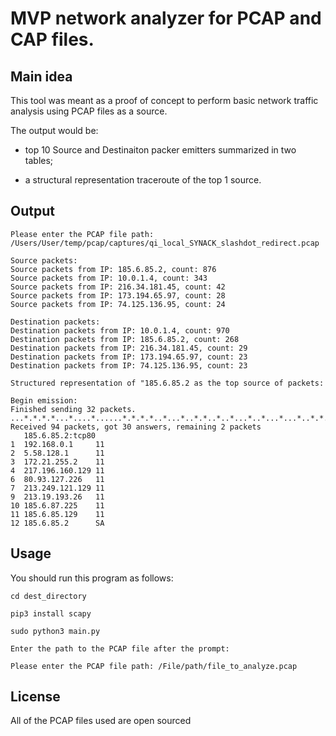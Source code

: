 # MVP network analyzer for PCAP and CAP files.

## Main idea

This tool was meant as a proof of concept to perform basic network traffic analysis using PCAP files as a source. 

The output would be:

- top 10 Source and Destinaiton packer emitters summarized in two tables;  

- a structural representation traceroute of the top 1 source.

## Output

```
Please enter the PCAP file path: /Users/User/temp/pcap/captures/qi_local_SYNACK_slashdot_redirect.pcap

Source packets: 
Source packets from IP: 185.6.85.2, count: 876
Source packets from IP: 10.0.1.4, count: 343
Source packets from IP: 216.34.181.45, count: 42
Source packets from IP: 173.194.65.97, count: 28
Source packets from IP: 74.125.136.95, count: 24

Destination packets: 
Destination packets from IP: 10.0.1.4, count: 970
Destination packets from IP: 185.6.85.2, count: 268
Destination packets from IP: 216.34.181.45, count: 29
Destination packets from IP: 173.194.65.97, count: 23
Destination packets from IP: 74.125.136.95, count: 23

Structured representation of "185.6.85.2 as the top source of packets: 

Begin emission:
Finished sending 32 packets.
...*.*.*.*...*....*......*.*.*.*..*...*..*.*..*..*...*..*...*...*..*.*..*..*..*...*.*.*.*.*...
Received 94 packets, got 30 answers, remaining 2 packets
   185.6.85.2:tcp80   
1  192.168.0.1     11 
2  5.58.128.1      11 
3  172.21.255.2    11 
4  217.196.160.129 11 
6  80.93.127.226   11 
7  213.249.121.129 11 
9  213.19.193.26   11 
10 185.6.87.225    11 
11 185.6.85.129    11 
12 185.6.85.2      SA 
```

## Usage 

You should run this program as follows:
```
cd dest_directory

pip3 install scapy

sudo python3 main.py

Enter the path to the PCAP file after the prompt:

Please enter the PCAP file path: /File/path/file_to_analyze.pcap
```

## License

All of the PCAP files used are open sourced
